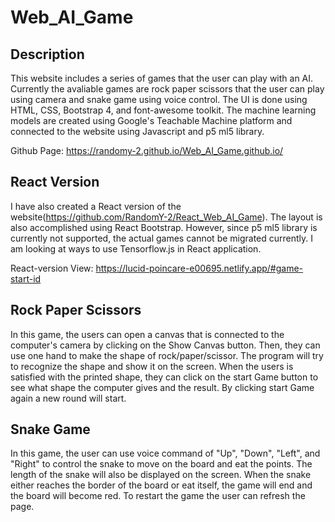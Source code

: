 # Web_AI_Game

## Description 

This website includes a series of games that the user can play with an AI. Currently the avaliable games are rock paper scissors that the user can play using camera and snake game using voice control. The UI is done using HTML, CSS, Bootstrap 4, and font-awesome toolkit. The machine learning models are created using Google's Teachable Machine platform and connected to the website using Javascript and p5 ml5 library. 

Github Page: https://randomy-2.github.io/Web_AI_Game.github.io/

## React Version

I have also created a React version of the website(https://github.com/RandomY-2/React_Web_AI_Game). The layout is also accomplished using React Bootstrap. However, since p5 ml5 library is currently not supported, the actual games cannot be migrated currently. I am looking at ways to use Tensorflow.js in React application. 

React-version View: https://lucid-poincare-e00695.netlify.app/#game-start-id

## Rock Paper Scissors

In this game, the users can open a canvas that is connected to the computer's camera by clicking on the Show Canvas button. Then, they can use one hand to make the shape of rock/paper/scissor. The program will try to recognize the shape and show it on the screen. When the users is satisfied with the printed shape, they can click on the start Game button to see what shape the computer gives and the result. By clicking start Game again a new round will start. 

## Snake Game

In this game, the user can use voice command of "Up", "Down", "Left", and "Right" to control the snake to move on the board and eat the points. The length of the snake will also be displayed on the screen. When the snake either reaches the border of the board or eat itself, the game will end and the board will become red. To restart the game the user can refresh the page. 
